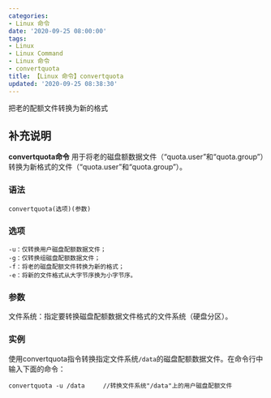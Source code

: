 ```yaml
---
categories:
- Linux 命令
date: '2020-09-25 08:00:00'
tags:
- Linux
- Linux Command
- Linux 命令
- convertquota
title: 【Linux 命令】convertquota
updated: '2020-09-25 08:38:30'
---
```


把老的配额文件转换为新的格式

## 补充说明

**convertquota命令** 用于将老的磁盘额数据文件（“quota.user”和“quota.group”）转换为新格式的文件（“quota.user”和“quota.group”）。

###  语法

```shell
convertquota(选项)(参数)
```

###  选项

```shell
-u：仅转换用户磁盘配额数据文件；
-g：仅转换组磁盘配额数据文件；
-f：将老的磁盘配额文件转换为新的格式；
-e：将新的文件格式从大字节序换为小字节序。
```

###  参数

文件系统：指定要转换磁盘配额数据文件格式的文件系统（硬盘分区）。

###  实例

使用convertquota指令转换指定文件系统`/data`的磁盘配额数据文件。在命令行中输入下面的命令：

```shell
convertquota -u /data     //转换文件系统"/data"上的用户磁盘配额文件
```


<!-- Linux命令行搜索引擎：https://jaywcjlove.github.io/linux-command/ -->